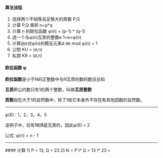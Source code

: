 #### 算法流程
1. 选择两个不相等且足够大的质数 P,Q
2. 计算 P,Q 乘积 n=p\*q
3. 计算 n 的欧拉函数 φ(n) = (p-1) \* (q-1)
4. 选一个与φ(n)互质的整数e 1<e<φ(n)
5. 计算出e对φ(n)的模反元素d de mod φ(n) = 1
6. 公钥 KU = (e,n)
7.  私钥 KR = (d,n)



#### 欧拉函数 φ
**欧拉函数**是小于N的正整数中与N互质的数的数目总和

**互质**即公约数只有1的两个整数，叫做**互质整数**

**质数**指在大于1的自然数中，除了1和它本身外不存在有其他因数的自然数。
<hr/>
φ(6) : 1，2，3，4，5

该例子中，仅有**1**和**5**是互质的，因此φ(6) = 2

公式: φ(n) = n - 1
<hr/>
#### 计算
1) P = 13, Q = 23
2) N = P \* Q = 13 \* 23 = 

